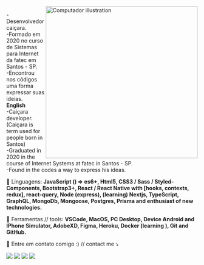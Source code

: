 <img src="https://raw.githubusercontent.com/MicaelliMedeiros/micaellimedeiros/master/image/computer-illustration.png" min-width="400px" max-width="400px" width="400px" align="right" alt="Computador illustration">

<p align="left"> 
-Desenvolvedor caiçara. <br>
-Formado em 2020 no curso de Sistemas para Internet da fatec em Santos - SP. <br>
-Encontrou nos códigos uma forma expressar suas ideias. <br>
<strong>English</strong> <br>
-Caiçara developer. (Caiçara is term used for people born in Santos)<br>
-Graduated in 2020 in the course of Internet Systems at fatec in Santos - SP. <br>
-Found in the codes a way to express his ideas. <br>
 
</p>

<p align="left">
  🦄 Linguagens: <strong>JavaScript () => es6+, Html5, CSS3 / Sass / Styled-Components, Bootstrap3+, React / React Native with [hooks, contexts, redux], react-query, Node (express), (learning) Nextjs, TypeScript, GraphQL, MongoDb, Mongoose, Postgres, Prisma and enthusiast of new technologies.</strong>
</p>

<p align="left">
  💼 Ferramentas // tools: <strong>VSCode, MacOS, PC Desktop, Device Android and IPhone Simulator, AdobeXD, Figma, Heroku, Docker (learning
), Git and GitHub.</strong>
</p>

<p align="left">
  💌 Entre em contato comigo :) // contact me ⤵️
</p>

<p align="left">
  <a href="mailto:guyi091192@gmail.com" alt="Gmail">
  <img src="https://img.shields.io/badge/-Gmail-FF0000?style=flat-square&labelColor=FF0000&logo=gmail&logoColor=white&link=LINK-DO-SEU-EMAIL" /></a>

  <a href="https://www.linkedin.com/in/guyi02/" alt="Linkedin">
  <img src="https://img.shields.io/badge/-Linkedin-0e76a8?style=flat-square&logo=Linkedin&logoColor=white&link=LINK-DO-SEU-LINKEDIN" /></a>

  <a href="https://www.facebook.com/guyi02" alt="Facebook">
  <img src="https://img.shields.io/badge/-Facebook-3b5998?style=flat-square&labelColor=3b5998&logo=facebook&logoColor=white&link=LINK-DO-SEU-FACEBOOK"/></a>

  <a href="https://www.instagram.com/_guiferreeira/" alt="Instagram">
  <img src="https://img.shields.io/badge/-Instagram-DF0174?style=flat-square&labelColor=DF0174&logo=instagram&logoColor=white&link=LINK-DO-SEU-INSTAGRAM"/></a>
</p>
